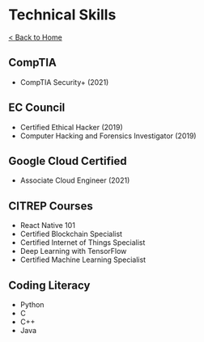 # Technical Skills

[< Back to Home](../README.md)

## CompTIA

* CompTIA Security+ (2021)

## EC Council

* Certified Ethical Hacker (2019)
* Computer Hacking and Forensics Investigator (2019)

## Google Cloud Certified

* Associate Cloud Engineer (2021)

## CITREP Courses

* React Native 101
* Certified Blockchain Specialist
* Certified Internet of Things Specialist
* Deep Learning with TensorFlow
* Certified Machine Learning Specialist

## Coding Literacy

* Python
* C
* C++
* Java
